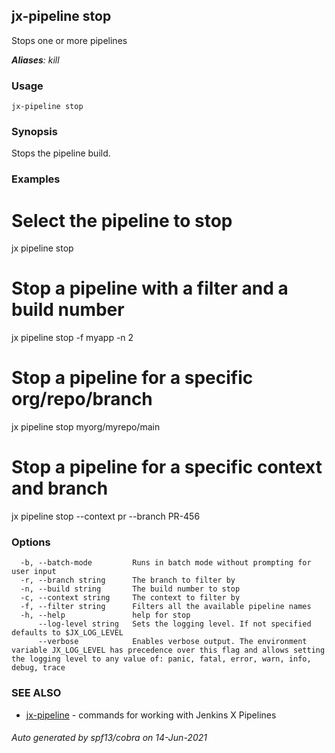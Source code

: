 ## jx-pipeline stop

Stops one or more pipelines

***Aliases**: kill*

### Usage

```
jx-pipeline stop
```

### Synopsis

Stops the pipeline build.

### Examples

  # Select the pipeline to stop
  jx pipeline stop
  
  # Stop a pipeline with a filter and a build number
  jx pipeline stop -f myapp -n 2
  
  # Stop a pipeline for a specific org/repo/branch
  jx pipeline stop myorg/myrepo/main
  
  # Stop a pipeline for a specific context and branch
  jx pipeline stop --context pr --branch PR-456

### Options

```
  -b, --batch-mode         Runs in batch mode without prompting for user input
  -r, --branch string      The branch to filter by
  -n, --build string       The build number to stop
  -c, --context string     The context to filter by
  -f, --filter string      Filters all the available pipeline names
  -h, --help               help for stop
      --log-level string   Sets the logging level. If not specified defaults to $JX_LOG_LEVEL
      --verbose            Enables verbose output. The environment variable JX_LOG_LEVEL has precedence over this flag and allows setting the logging level to any value of: panic, fatal, error, warn, info, debug, trace
```

### SEE ALSO

* [jx-pipeline](jx-pipeline.md)	 - commands for working with Jenkins X Pipelines

###### Auto generated by spf13/cobra on 14-Jun-2021
